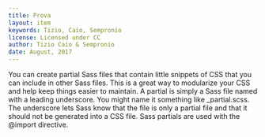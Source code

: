 ```yaml
---
title: Prova
layout: item
keywords: Tizio, Caio, Sempronio
license: Licensed under CC
author: Tizio Caio & Sempronio
date: August, 2017
---
```


You can create partial Sass files that contain little snippets of CSS that you can include in other Sass files. This is a great way to modularize your CSS and help keep things easier to maintain. A partial is simply a Sass file named with a leading underscore. You might name it something like _partial.scss. The underscore lets Sass know that the file is only a partial file and that it should not be generated into a CSS file. Sass partials are used with the @import directive.